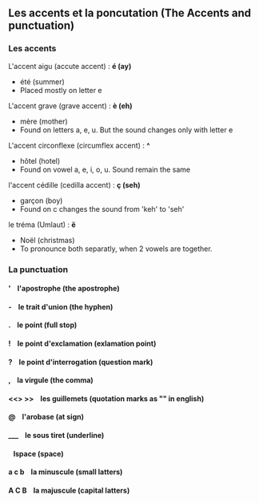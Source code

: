 ## **Les accents et la poncutation (The Accents and punctuation)**


### **Les accents**

L'accent aigu (accute accent) : **é (ay)**



* été (summer)
* Placed mostly on letter e

L'accent grave (grave accent) : **è (eh)**



* mère (mother)
* Found on letters a, e, u. But the sound changes only with letter e

L'accent circonflexe (circumflex accent) : **^**



* hôtel (hotel)
* Found on vowel a, e, i, o, u. Sound remain the same

l'accent cédille (cedilla accent) : **ç (seh)**



* garçon (boy)
* Found on c changes the sound from 'keh' to 'seh'

le tréma (Umlaut) : **ë**



* Noël (christmas)
* To pronounce both separatly, when 2 vowels are together.


### La punctuation
<div class="indented_2">

#### '	&nbsp;&nbsp;&nbsp;l'apostrophe (the apostrophe)


#### -	&nbsp;&nbsp;&nbsp;le trait d'union (the hyphen)


#### .	&nbsp;&nbsp;&nbsp;le point (full stop)


#### !	&nbsp;&nbsp;&nbsp;le point d'exclamation (exlamation point)


#### ?	&nbsp;&nbsp;&nbsp;le point d'interrogation (question mark)


#### ,	&nbsp;&nbsp;&nbsp;la virgule (the comma)


#### <<> >>	&nbsp;&nbsp;&nbsp;les guillemets (quotation marks as "" in english)


#### @	&nbsp;&nbsp;&nbsp;l'arobase (at sign)


#### ___	&nbsp;&nbsp;&nbsp;le sous tiret (underline)


#### 	&nbsp;&nbsp;&nbsp;lspace (space)


#### a c b	&nbsp;&nbsp;&nbsp;la minuscule (small latters)


#### A C B	&nbsp;&nbsp;&nbsp;la majuscule (capital latters)
</div>